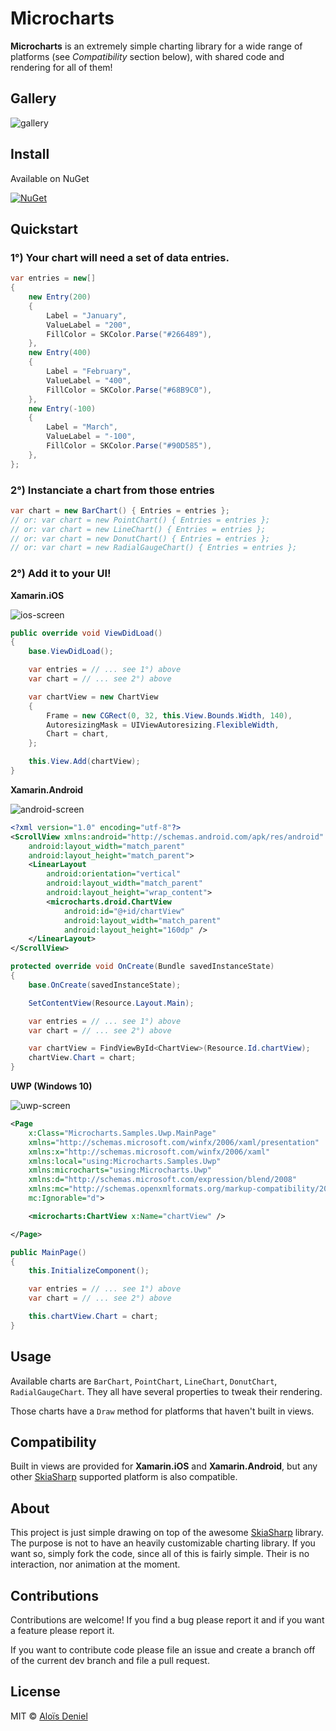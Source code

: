 # Microcharts

**Microcharts** is an extremely simple charting library for a wide range of platforms (see *Compatibility* section below), with shared code and rendering for all of them!

## Gallery
 
![gallery](Documentation/Gallery.png)

## Install

Available on NuGet

[![NuGet](https://img.shields.io/nuget/v/Microcharts.svg?label=NuGet)](https://www.nuget.org/packages/Microcharts/)

## Quickstart

### 1°) Your chart will need a set of data entries.

```csharp
var entries = new[]
{
	new Entry(200)
	{
		Label = "January",
		ValueLabel = "200",
		FillColor = SKColor.Parse("#266489"),
	},
	new Entry(400)
	{
		Label = "February",
		ValueLabel = "400",
		FillColor = SKColor.Parse("#68B9C0"),
	},
	new Entry(-100)
	{
		Label = "March",
		ValueLabel = "-100",
		FillColor = SKColor.Parse("#90D585"),
	},
};
```

### 2°) Instanciate a chart from those entries

```csharp
var chart = new BarChart() { Entries = entries };
// or: var chart = new PointChart() { Entries = entries };
// or: var chart = new LineChart() { Entries = entries };
// or: var chart = new DonutChart() { Entries = entries };
// or: var chart = new RadialGaugeChart() { Entries = entries };
```

### 2°) Add it to your UI!

**Xamarin.iOS**

![ios-screen](Documentation/iOS-Screenshot.png)

```csharp
public override void ViewDidLoad()
{
	base.ViewDidLoad();

	var entries = // ... see 1°) above
	var chart = // ... see 2°) above

	var chartView = new ChartView
	{
		Frame = new CGRect(0, 32, this.View.Bounds.Width, 140),
		AutoresizingMask = UIViewAutoresizing.FlexibleWidth,
		Chart = chart,
	};

	this.View.Add(chartView);
}
```

**Xamarin.Android**

![android-screen](Documentation/Android-Screenshot.png)

```xml
<?xml version="1.0" encoding="utf-8"?>
<ScrollView xmlns:android="http://schemas.android.com/apk/res/android"
    android:layout_width="match_parent"
    android:layout_height="match_parent">
    <LinearLayout 
        android:orientation="vertical"
        android:layout_width="match_parent"
        android:layout_height="wrap_content">
        <microcharts.droid.ChartView
            android:id="@+id/chartView"
            android:layout_width="match_parent"
            android:layout_height="160dp" />
    </LinearLayout>
</ScrollView>
```

```csharp
protected override void OnCreate(Bundle savedInstanceState)
{
	base.OnCreate(savedInstanceState);

	SetContentView(Resource.Layout.Main);

	var entries = // ... see 1°) above
	var chart = // ... see 2°) above

	var chartView = FindViewById<ChartView>(Resource.Id.chartView);
	chartView.Chart = chart;
}
```

**UWP (Windows 10)**

![uwp-screen](Documentation/UWP-Screenshot.PNG)

```xml
<Page
    x:Class="Microcharts.Samples.Uwp.MainPage"
    xmlns="http://schemas.microsoft.com/winfx/2006/xaml/presentation"
    xmlns:x="http://schemas.microsoft.com/winfx/2006/xaml"
    xmlns:local="using:Microcharts.Samples.Uwp"
    xmlns:microcharts="using:Microcharts.Uwp"
    xmlns:d="http://schemas.microsoft.com/expression/blend/2008"
    xmlns:mc="http://schemas.openxmlformats.org/markup-compatibility/2006"
    mc:Ignorable="d">

    <microcharts:ChartView x:Name="chartView" />

</Page>
```

```csharp
public MainPage()
{
    this.InitializeComponent();

	var entries = // ... see 1°) above
	var chart = // ... see 2°) above

	this.chartView.Chart = chart;
}
```

## Usage

Available charts are `BarChart`, `PointChart`, `LineChart`, `DonutChart`, `RadialGaugeChart`. They all have several properties to tweak their rendering.

Those charts have a `Draw` method for platforms that haven't built in views.

## Compatibility

Built in views are provided for **Xamarin.iOS** and **Xamarin.Android**, but any other [SkiaSharp](https://github.com/mono/SkiaSharp) supported platform is also compatible.

## About

This project is just simple drawing on top of the awesome [SkiaSharp](https://github.com/mono/SkiaSharp) library. The purpose is not to have an heavily customizable charting library. If you want so, simply fork the code, since all of this is fairly simple. Their is no interaction, nor animation at the moment.

## Contributions

Contributions are welcome! If you find a bug please report it and if you want a feature please report it.

If you want to contribute code please file an issue and create a branch off of the current dev branch and file a pull request.

## License

MIT © [Aloïs Deniel](http://aloisdeniel.github.io)